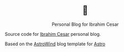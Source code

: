 <div align="center">

# 🚀   
Personal Blog for Ibrahim Cesar

</div>

Source code for [Ibrahim Cesar](https://ibrahimcesar.cloud) personal blog.



Based on the [AstroWind](https://github.com/onwidget/astrowind/) blog template for [Astro](https://astro.build)




